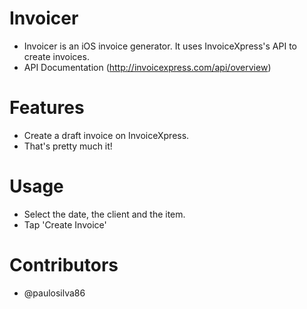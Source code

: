 # Invoicer
* Invoicer is an iOS invoice generator. It uses InvoiceXpress's API to create invoices.
* API Documentation (http://invoicexpress.com/api/overview)

# Features
* Create a draft invoice on InvoiceXpress.
* That's pretty much it!

# Usage
* Select the date, the client and the item.
* Tap 'Create Invoice'

# Contributors
* @paulosilva86
